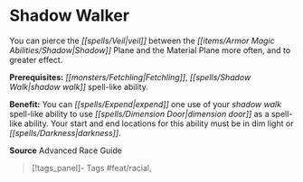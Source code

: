 ﻿---
cssclass: [feats]

---
# Shadow Walker

You can pierce the _[[spells/Veil|veil]]_ between the _[[items/Armor Magic Abilities/Shadow|Shadow]]_ Plane and the Material Plane more often, and to greater effect.

**Prerequisites:** _[[monsters/Fetchling|Fetchling]]_, _[[spells/Shadow Walk|shadow walk]]_ spell-like ability.

**Benefit:** You can _[[spells/Expend|expend]]_ one use of your _shadow walk_ spell-like ability to use _[[spells/Dimension Door|dimension door]]_ as a spell-like ability. Your start and end locations for this ability must be in dim light or _[[spells/Darkness|darkness]]_.

**Source** Advanced Race Guide
>[!tags_panel]- Tags
> #feat/racial, 